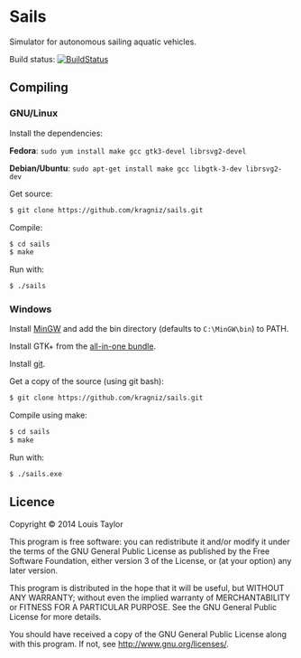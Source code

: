 Sails
====

Simulator for autonomous sailing aquatic vehicles.

Build status: [![BuildStatus](https://travis-ci.org/kragniz/sails.png?branch=master)](https://travis-ci.org/kragniz/sails)

Compiling
---------

### GNU/Linux

Install the dependencies:

__Fedora__: `sudo yum install make gcc gtk3-devel librsvg2-devel`

__Debian/Ubuntu__: `sudo apt-get install make gcc libgtk-3-dev librsvg2-dev`

Get source:

```bash
$ git clone https://github.com/kragniz/sails.git
```

Compile:

```bash
$ cd sails
$ make
```

Run with:

```bash
$ ./sails
```

### Windows

Install [MinGW](http://www.mingw.org/) and add the bin directory (defaults to
`C:\MinGW\bin`) to PATH.

Install GTK+ from the [all-in-one bundle](http://www.gtk.org/download/win32_tutorial.php).

Install [git](http://git-scm.com/download/win).

Get a copy of the source (using git bash):

```bash
$ git clone https://github.com/kragniz/sails.git
```

Compile using make:

```bash
$ cd sails
$ make
```

Run with:

```bash
$ ./sails.exe
```

Licence
-------

Copyright © 2014 Louis Taylor

This program is free software: you can redistribute it and/or modify it under
the terms of the GNU General Public License as published by the Free Software
Foundation, either version 3 of the License, or (at your option) any later
version.

This program is distributed in the hope that it will be useful, but WITHOUT ANY
WARRANTY; without even the implied warranty of MERCHANTABILITY or FITNESS FOR A
PARTICULAR PURPOSE.  See the GNU General Public License for more details.

You should have received a copy of the GNU General Public License along with
this program.  If not, see <http://www.gnu.org/licenses/>.
